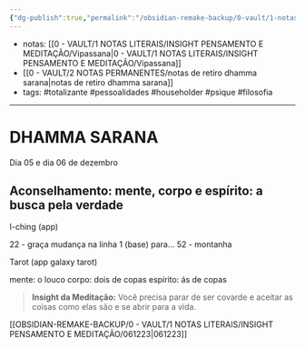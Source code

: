 ```yaml
---
{"dg-publish":true,"permalink":"/obsidian-remake-backup/0-vault/1-notas-literais/insight-pensamento-e-meditacao/051223/","tags":["totalizante","pessoalidades","householder","psique","filosofia"],"dgHomeLink":true,"dgShowLocalGraph":true,"dgShowFileTree":true,"dgEnableSearch":true,"noteIcon":""}
---
```



- notas: [[0 - VAULT/1 NOTAS LITERAIS/INSIGHT PENSAMENTO E MEDITAÇÃO/Vipassana\|0 - VAULT/1 NOTAS LITERAIS/INSIGHT PENSAMENTO E MEDITAÇÃO/Vipassana]]
- [[0 - VAULT/2 NOTAS PERMANENTES/notas de retiro dhamma sarana\|notas de retiro dhamma sarana]]
- tags: #totalizante #pessoalidades #householder #psique #filosofia 

---
# DHAMMA SARANA

Dia 05 e dia 06 de dezembro

## Aconselhamento: mente, corpo e espírito: a busca pela verdade

I-ching (app)


22 - graça
mudança na linha 1 (base) para...
52 - montanha

Tarot (app galaxy tarot)

mente: o louco
corpo: dois de copas
espírito: ás de copas


> **Insight da Meditação:** Você precisa parar de ser covarde e aceitar as coisas como elas são e se abrir para a vida.

[[OBSIDIAN-REMAKE-BACKUP/0 - VAULT/1 NOTAS LITERAIS/INSIGHT PENSAMENTO E MEDITAÇÃO/061223\|061223]]

